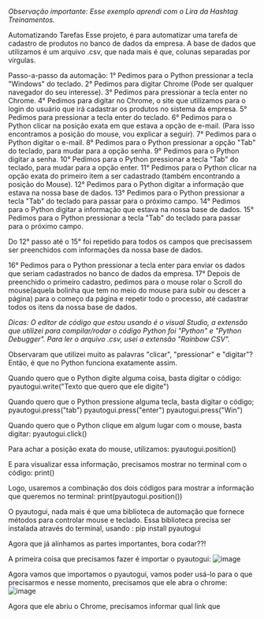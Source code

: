 *Observação importante: Esse exemplo aprendi com o Lira da Hashtag Treinamentos.*

Automatizando Tarefas
Esse projeto, é para automatizar uma tarefa de cadastro de produtos no banco de dados da empresa. 
A base de dados que utilizamos é um arquivo .csv, que nada mais é que, colunas separadas por vírgulas.

Passo-a-passo da automação:
1° Pedimos para o Python pressionar a tecla "Windows" do teclado.
2° Pedimos para digitar Chrome (Pode ser qualquer navegador do seu interesse).
3° Pedimos para pressionar a tecla enter no Chrome.
4° Pedimos para digitar no Chrome, o site que utilizamos para o login do usuário que irá cadastrar os produtos no sistema da empresa.
5° Pedimos para pressionar a tecla enter do teclado.
6° Pedimos para o Python clicar na posição exata em que estava a opção de e-mail. (Para isso encontramos a posição do mouse, vou explicar a seguir).
7° Pedimos para o Python digitar o e-mail.
8° Pedimos para o Python pressionar a opção "Tab" do teclado, para mudar para a opção senha.
9° Pedimos para o Python digitar a senha.
10° Pedimos para o Python pressionar a tecla "Tab" do teclado, para mudar para a opção enter.
11° Pedimos para o Python clicar na opção exata do primeiro item a ser cadastrado (também encontrando a posição do Mouse).
12° Pedimos para o Python digitar a informação que estava na nossa base de dados.
13° Pedimos para o Python pressionar a tecla "Tab" do teclado para passar para o próximo campo.
14° Pedimos para o Python digitar a informação que estava na nossa base de dados. 
15° Pedimos para o Python pressionar a tecla "Tab" do teclado para passar para o próximo campo.

Do 12° passo até o 15° foi repetido para todos os campos que precisassem ser preenchidos com informações da nossa base de dados.

16° Pedimos para o Python pressionar a tecla enter para enviar os dados que seriam cadastrados no banco de dados da empresa.
17° Depois de preenchido o primeiro cadastro, pedimos para o mouse rolar o Scroll do mouse(aquela bolinha que tem no meio do mouse para subir ou descer a página) para o começo da página e repetir todo o processo, até cadastrar todos os itens da nossa base de dados.

*Dicas: O editor de código que estou usando é o visual Studio, a extensão que utilizei para compilar/rodar o código Python foi "Python" e "Python Debugger". Para ler o arquivo .csv, usei a extensão "Rainbow CSV".*

Observaram que utilizei muito as palavras "clicar", "pressionar" e "digitar"? Então, é que no Python funciona exatamente assim.

Quando quero que o Python digite alguma coisa, basta digitar o código:
pyautogui.write("Texto que quero que ele digite")

Quando quero que o Python pressione alguma tecla, basta digitar o código;
pyautogui.press("tab")
pyautogui.press("enter")
pyautogui.press("Win")

Quando quero que o Python clique em algum lugar com o mouse, basta digitar:
pyautogui.click()

Para achar a posição exata do mouse, utilizamos:
pyautogui.position()

E para visualizar essa informação, precisamos mostrar no terminal com o código:
print()

Logo, usaremos a combinação dos dois códigos para mostrar a informação que queremos no terminal:
print(pyautogui.position())

O pyautogui, nada mais é que uma biblioteca de automação que fornece métodos para controlar mouse e teclado.
Essa biblioteca precisa ser instalada através do terminal, usando :
pip install pyautogui
 
Agora que já alinhamos as partes importantes, bora codar??!

A primeira coisa que precisamos fazer é importar o pyautogui:
![image](https://github.com/Daiane2001/Automatizando-tarefas/assets/62717387/eb04d378-656d-4ed5-8e7b-c1400d108f56)
 
Agora vamos que importamos o pyautogui, vamos poder usá-lo para o que precisarmos e nesse momento, precisamos que ele abra o chrome:
![image](https://github.com/Daiane2001/Automatizando-tarefas/assets/62717387/64a3344e-547b-45a7-a949-1ec9bf28295f)

Agora que ele abriu o Chrome, precisamos informar qual link que 





